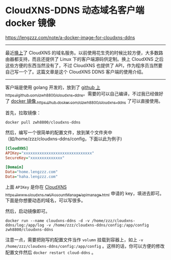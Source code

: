# CloudXNS-DDNS 动态域名客户端 docker 镜像

https://lengzzz.com/note/a-docker-image-for-cloudxns-ddns

---

最近[换上](https://lengzzz.com/note/the-domain-hosting-to-cloudxns-perfect-supporting-the-let-s-encrypt)了 CloudXNS 的域名服务。以前使用花生壳的时候比较方便，大多数路由器都支持，而且还提供了 Linux 下的客户端源码供定制。换上 CloudXNS 之后这些方便的东西当然没有了，不过 CloudXNS 也提供了 API，作为程序员当然要自己写一个了。这篇文章是这个 CloudXNS DDNS 客户端的使用介绍。

[](/notename/ "a docker image for CloudXNS DDNS")

---

客户端是使用 golang 开发的，放到了 [<i class="icon-github"></i> github 上 <sub>https://github.com/zwh8800/cloudxns-ddns</sub>](https://github.com/zwh8800/cloudxns-ddns)。需要的可以自己编译，不过我已经做好了 [docker 镜像 <sub>https://hub.docker.com/r/zwh8800/cloudxns-ddns</sub>](https://hub.docker.com/r/zwh8800/cloudxns-ddns) 了可以直接使用。

首先，拉取镜像：

```bash
docker pull zwh8800/cloudxns-ddns
```

然后，编写一个很简单的配置文件，放到某个文件夹中（如/home/zzz/cloudxns-ddns/config，下面以此为例子)

```ini
[CloudXNS]
APIKey="xxxxxxxxxxxxxxxxxxxxxxxxxxxxxx"
SecureKey="xxxxxxxxxxxxxx"

[Domain]
Data="home.lengzzz.com"
Data="haha.lengzzz.com"

```

上面 `APIKey` 是你在 [CloudXNS <sub>https://www.cloudxns.net/AccountManage/apimanage.html</sub>](https://www.cloudxns.net/AccountManage/apimanage.html) 申请的 key，填进去即可。下面是你想要动态的域名，可以写很多。

然后，启动镜像即可。

```
docker run --name cloudxns-ddns -d -v /home/zzz/cloudxns-ddns/log:/app/log -v /home/zzz/cloudxns-ddns/config:/app/config zwh8800/cloudxns-ddns
```

注意一点，需要把刚写的配置文件当作 `volumn` 挂载到容器上，如上 `-v /home/zzz/cloudxns-ddns/config:/app/config` 。这样的话，你可以方便的修改配置文件然后 `docker restart cloud-ddns` 。

